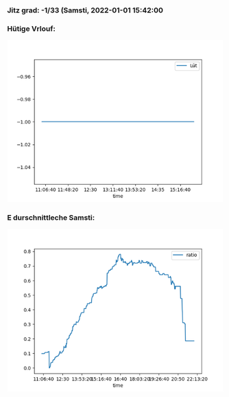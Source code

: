 ### Jitz grad: -1/33 (Samsti, 2022-01-01 15:42:00

### Hütige Vrlouf:
![Graph](Today.png)

### E durschnittleche Samsti:
![Graph](Samsti.png)
